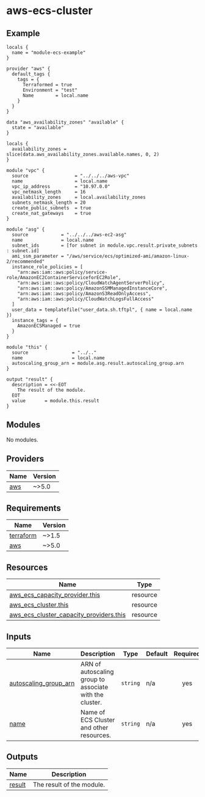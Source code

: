 # aws-ecs-cluster

<!-- BEGINNING OF PRE-COMMIT-TERRAFORM DOCS HOOK -->

<!-- This will become the header in README.md
     Add a description of the module here.
     Do not include Variable or Output descriptions. -->

## Example

```hcl
locals {
  name = "module-ecs-example"
}

provider "aws" {
  default_tags {
    tags = {
      Terraformed = true
      Environment = "test"
      Name        = local.name
    }
  }
}

data "aws_availability_zones" "available" {
  state = "available"
}

locals {
  availability_zones = slice(data.aws_availability_zones.available.names, 0, 2)
}

module "vpc" {
  source                 = "../../../aws-vpc"
  name                   = local.name
  vpc_ip_address         = "10.97.0.0"
  vpc_netmask_length     = 16
  availability_zones     = local.availability_zones
  subnets_netmask_length = 20
  create_public_subnets  = true
  create_nat_gateways    = true
}

module "asg" {
  source            = "../../../aws-ec2-asg"
  name              = local.name
  subnet_ids        = [for subnet in module.vpc.result.private_subnets : subnet.id]
  ami_ssm_parameter = "/aws/service/ecs/optimized-ami/amazon-linux-2/recommended"
  instance_role_policies = [
    "arn:aws:iam::aws:policy/service-role/AmazonEC2ContainerServiceforEC2Role",
    "arn:aws:iam::aws:policy/CloudWatchAgentServerPolicy",
    "arn:aws:iam::aws:policy/AmazonSSMManagedInstanceCore",
    "arn:aws:iam::aws:policy/AmazonS3ReadOnlyAccess",
    "arn:aws:iam::aws:policy/CloudWatchLogsFullAccess"
  ]
  user_data = templatefile("user_data.sh.tftpl", { name = local.name })
  instance_tags = {
    AmazonECSManaged = true
  }
}

module "this" {
  source                = "../.."
  name                  = local.name
  autoscaling_group_arn = module.asg.result.autoscaling_group.arn
}

output "result" {
  description = <<-EOT
    The result of the module.
  EOT
  value       = module.this.result
}
```
<!-- markdownlint-disable -->

## Modules

No modules.

## Providers

| Name | Version |
|------|---------|
| <a name="provider_aws"></a> [aws](#provider\_aws) | ~>5.0 |

## Requirements

| Name | Version |
|------|---------|
| <a name="requirement_terraform"></a> [terraform](#requirement\_terraform) | ~>1.5 |
| <a name="requirement_aws"></a> [aws](#requirement\_aws) | ~>5.0 |

## Resources

| Name | Type |
|------|------|
| [aws_ecs_capacity_provider.this](https://registry.terraform.io/providers/hashicorp/aws/latest/docs/resources/ecs_capacity_provider) | resource |
| [aws_ecs_cluster.this](https://registry.terraform.io/providers/hashicorp/aws/latest/docs/resources/ecs_cluster) | resource |
| [aws_ecs_cluster_capacity_providers.this](https://registry.terraform.io/providers/hashicorp/aws/latest/docs/resources/ecs_cluster_capacity_providers) | resource |

## Inputs

| Name | Description | Type | Default | Required |
|------|-------------|------|---------|:--------:|
| <a name="input_autoscaling_group_arn"></a> [autoscaling\_group\_arn](#input\_autoscaling\_group\_arn) | ARN of autoscaling group to associate with the cluster. | `string` | n/a | yes |
| <a name="input_name"></a> [name](#input\_name) | Name of ECS Cluster and other resources. | `string` | n/a | yes |

## Outputs

| Name | Description |
|------|-------------|
| <a name="output_result"></a> [result](#output\_result) | The result of the module. |


<!-- END OF PRE-COMMIT-TERRAFORM DOCS HOOK -->
